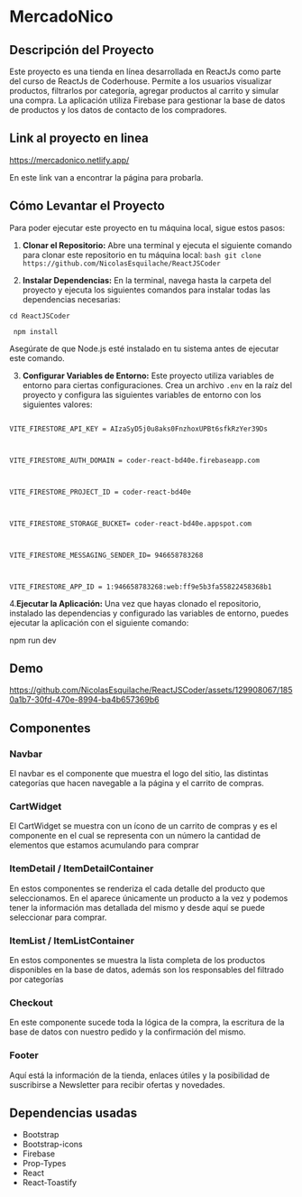 # MercadoNico

  

  
  

## Descripción del Proyecto

  

Este proyecto es una tienda en línea desarrollada en ReactJs como parte del curso de ReactJs de Coderhouse. Permite a los usuarios visualizar productos, filtrarlos por categoría, agregar productos al carrito y simular una compra. La aplicación utiliza Firebase para gestionar la base de datos de productos y los datos de contacto de los compradores.

  

## Link al proyecto en linea

https://mercadonico.netlify.app/

  

  

En este link van a encontrar la página para probarla.

  
  

## Cómo Levantar el Proyecto

Para poder ejecutar este proyecto en tu máquina local, sigue estos pasos:

1.  **Clonar el Repositorio:** Abre una terminal y ejecuta el siguiente comando para clonar este repositorio en tu máquina local: ```bash git clone https://github.com/NicolasEsquilache/ReactJSCoder```

  

2.  **Instalar Dependencias:** En la terminal, navega hasta la carpeta del proyecto y ejecuta los siguientes comandos para instalar todas las dependencias necesarias:

  

`cd ReactJSCoder`

` npm install`

  

Asegúrate de que Node.js esté instalado en tu sistema antes de ejecutar este comando.

  

3.  **Configurar Variables de Entorno:** Este proyecto utiliza variables de entorno para ciertas configuraciones. Crea un archivo `.env` en la raíz del proyecto y configura las siguientes variables de entorno con los siguientes valores:

```

VITE_FIRESTORE_API_KEY = AIzaSyD5j0u8aks0FnzhoxUPBt6sfkRzYer39Ds

  

VITE_FIRESTORE_AUTH_DOMAIN = coder-react-bd40e.firebaseapp.com

  

VITE_FIRESTORE_PROJECT_ID = coder-react-bd40e

  

VITE_FIRESTORE_STORAGE_BUCKET= coder-react-bd40e.appspot.com

  

VITE_FIRESTORE_MESSAGING_SENDER_ID= 946658783268

  

VITE_FIRESTORE_APP_ID = 1:946658783268:web:ff9e5b3fa55822458368b1

```

4.**Ejecutar la Aplicación:** Una vez que hayas clonado el repositorio, instalado las dependencias y configurado las variables de entorno, puedes ejecutar la aplicación con el siguiente comando:

npm run dev

  

## Demo



https://github.com/NicolasEsquilache/ReactJSCoder/assets/129908067/1850a1b7-30fd-470e-8994-ba4b657369b6


  

## Componentes

  

  

### Navbar

  

  

El navbar es el componente que muestra el logo del sitio, las distintas categorías que hacen navegable a la página y el carrito de compras.

  

### CartWidget

  

  

El CartWidget se muestra con un ícono de un carrito de compras y es el componente en el cual se representa con un número la cantidad de elementos que estamos acumulando para comprar

  

### ItemDetail / ItemDetailContainer

  

En estos componentes se renderiza el cada detalle del producto que seleccionamos. En el aparece únicamente un producto a la vez y podemos tener la información mas detallada del mismo y desde aquí se puede seleccionar para comprar.

  
  
  

### ItemList / ItemListContainer

  

En estos componentes se muestra la lista completa de los productos disponibles en la base de datos, además son los responsables del filtrado por categorías

  
  

### Checkout

  

En este componente sucede toda la lógica de la compra, la escritura de la base de datos con nuestro pedido y la confirmación del mismo.

### Footer

  

Aquí está la información de la tienda, enlaces útiles y la posibilidad de suscribirse a Newsletter para recibir ofertas y novedades.

## Dependencias usadas

 - Bootstrap
 - Bootstrap-icons
 - Firebase
 - Prop-Types
 - React
 - React-Toastify
